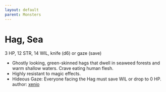 ```yaml
---
layout: default
parent: Monsters
---
```

# Hag, Sea
3 HP, 12 STR, 14 WIL, knife (d6) or gaze (save)
- Ghostly looking, green-skinned hags that dwell in seaweed forests and warm shallow waters. Crave eating human flesh.
- Highly resistant to magic effects.
- Hideous Gaze: Everyone facing the Hag must save WIL or drop to 0 HP.
author: [xenio](https://xenioinabottle.blogspot.com/2021/03/classic-monsters-for-cairnito-part-2.html)
